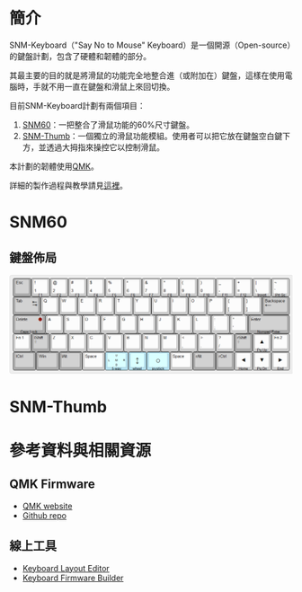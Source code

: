 
# 簡介
SNM-Keyboard（"Say No to Mouse" Keyboard）是一個開源（Open-source）的鍵盤計劃，包含了硬體和韌體的部分。

其最主要的目的就是將滑鼠的功能完全地整合進（或附加在）鍵盤，這樣在使用電腦時，手就不用一直在鍵盤和滑鼠上來回切換。

目前SNM-Keyboard計劃有兩個項目：
1. [SNM60](#snm60)：一把整合了滑鼠功能的60%尺寸鍵盤。
2. [SNM-Thumb](#snm-thumb)：一個獨立的滑鼠功能模組。使用者可以把它放在鍵盤空白鍵下方，並透過大拇指來操控它以控制滑鼠。

本計劃的韌體使用[QMK](#qmk-firmware)。

詳細的製作過程與教學請見[這裡](https://zite-h.github.io/pages/serial/s-diysnmkeyboard.html)。

# SNM60
## 鍵盤佈局
![SNM60 Keyboard Layout Ver1.0](/snm60/hardware/keyboard_layout_editor/snm60_layout_ver1.0.png)

# SNM-Thumb

# 參考資料與相關資源

## QMK Firmware
* [QMK website](https://qmk.fm/)
* [Github repo](https://github.com/qmk/qmk_firmware)

## 線上工具
* [Keyboard Layout Editor](http://www.keyboard-layout-editor.com/)
* [Keyboard Firmware Builder](https://kbfirmware.com/)
